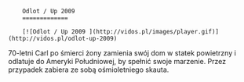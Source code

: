 
        Odlot / Up 2009 
        =============
        
        [![Odlot / Up 2009 ](http://vidos.pl/images/player.gif)](http://vidos.pl/odlot-up-2009)
        
        
 70-letni Carl po śmierci żony zamienia swój dom w statek powietrzny i odlatuje do Ameryki Południowej, by spełnić swoje marzenie. Przez przypadek zabiera ze sobą ośmioletniego skauta.
    